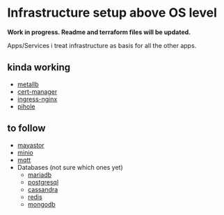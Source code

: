 # Infrastructure setup above OS level
**Work in progress. Readme and terraform files will be updated.**

Apps/Services i treat infrastructure as basis for all the other apps.

## kinda working
- [metallb](https://metallb.universe.tf/)
- [cert-manager](https://cert-manager.io/)
- [ingress-nginx](https://kubernetes.github.io/ingress-nginx/)
- [pihole](https://pi-hole.net/)

## to follow
- [mayastor](https://mayastor.gitbook.io/introduction/)
- [minio](https://min.io/)
- [mqtt](https://mosquitto.org/)
- Databases (not sure which ones yet)
  - [mariadb](https://mariadb.org/)
  - [postgresql](https://www.postgresql.org/)
  - [cassandra](https://cassandra.apache.org/)
  - [redis](https://redis.io/)
  - [mongodb](https://www.mongodb.com/)